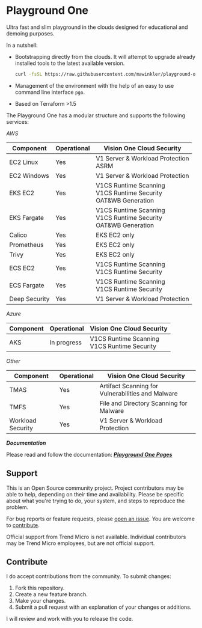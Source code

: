 # Playground One

Ultra fast and slim playground in the clouds designed for educational and demoing purposes.

In a nutshell:

- Bootstrapping directly from the clouds. It will attempt to upgrade already installed tools to the latest available version.  

  ```sh
  curl -fsSL https://raw.githubusercontent.com/mawinkler/playground-one/main/bin/pgo | bash && exit
  ```

- Management of the environment with the help of an easy to use command line interface `pgo`.
- Based on Terraform >1.5

The Playground One has a modular structure and supports the following services:

*AWS*

Component         | Operational | Vision One Cloud Security
----------------- | ----------- | ----------------------------------------------------------------
EC2 Linux         | Yes         | V1 Server & Workload Protection<br>ASRM
EC2 Windows       | Yes         | V1 Server & Workload Protection
EKS EC2           | Yes         | V1CS Runtime Scanning<br>V1CS Runtime Security<br>OAT&WB Generation
EKS Fargate       | Yes         | V1CS Runtime Scanning<br>V1CS Runtime Security<br>OAT&WB Generation
Calico            | Yes         | EKS EC2 only
Prometheus        | Yes         | EKS EC2 only
Trivy             | Yes         | EKS EC2 only
ECS EC2           | Yes         | V1CS Runtime Scanning<br>V1CS Runtime Security
ECS Fargate       | Yes         | V1CS Runtime Scanning<br>V1CS Runtime Security
Deep Security     | Yes         | V1 Server & Workload Protection

*Azure*

Component         | Operational | Vision One Cloud Security
----------------- | ----------- | ----------------------------------------------------------------
AKS               | In progress | V1CS Runtime Scanning<br>V1CS Runtime Security

*Other*

Component         | Operational | Vision One Cloud Security
----------------- | ----------- | ----------------------------------------------------------------
TMAS              | Yes         | Artifact Scanning for Vulnerabilities and Malware
TMFS              | Yes         | File and Directory Scanning for Malware
Workload Security | Yes         | V1 Server & Workload Protection

***Documentation***

Please read and follow the documentation: ***[Playground One Pages](https://mawinkler.github.io/playground-one-pages/)***

## Support

This is an Open Source community project. Project contributors may be able to help, depending on their time and availability. Please be specific about what you're trying to do, your system, and steps to reproduce the problem.

For bug reports or feature requests, please [open an issue](../../issues). You are welcome to [contribute](#contribute).

Official support from Trend Micro is not available. Individual contributors may be Trend Micro employees, but are not official support.

## Contribute

I do accept contributions from the community. To submit changes:

1. Fork this repository.
1. Create a new feature branch.
1. Make your changes.
1. Submit a pull request with an explanation of your changes or additions.

I will review and work with you to release the code.
